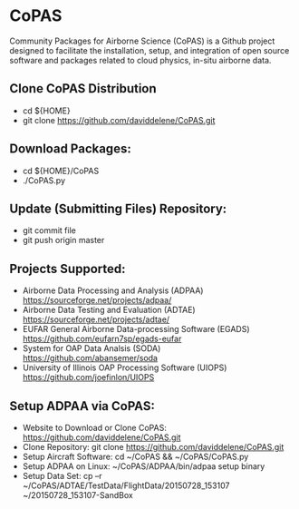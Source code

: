 # CoPAS
Community Packages for Airborne Science (CoPAS) is a Github project designed to
facilitate the installation, setup, and integration of open source software and
packages related to cloud physics, in-situ airborne data.

Clone CoPAS Distribution
---------------------------------
- cd ${HOME}
- git clone https://github.com/daviddelene/CoPAS.git

Download Packages:
------------------
- cd ${HOME}/CoPAS
- ./CoPAS.py

Update (Submitting Files) Repository:
---------------
- git commit file
- git push origin master

Projects Supported:
-------------------
- Airborne Data Processing and Analysis (ADPAA)
    https://sourceforge.net/projects/adpaa/
- Airborne Data Testing and Evaluation (ADTAE)
    https://sourceforge.net/projects/adtae/
- EUFAR General Airborne Data-processing Software (EGADS)
    https://github.com/eufarn7sp/egads-eufar
- System for OAP Data Analsis (SODA)
    https://github.com/abansemer/soda
- University of Illinois OAP Processing Software (UIOPS)
    https://github.com/joefinlon/UIOPS

Setup ADPAA via CoPAS:
----------------------
- Website to Download or Clone CoPAS:
https://github.com/daviddelene/CoPAS.git
- Clone Repository:
git clone
https://github.com/daviddelene/CoPAS.git
- Setup Aircraft Software:
cd ~/CoPAS && ~/CoPAS/CoPAS.py
- Setup ADPAA on Linux:
~/CoPAS/ADPAA/bin/adpaa setup binary
- Setup Data Set:
cp –r ~/CoPAS/ADTAE/TestData/FlightData/20150728_153107 ~/20150728_153107-SandBox

